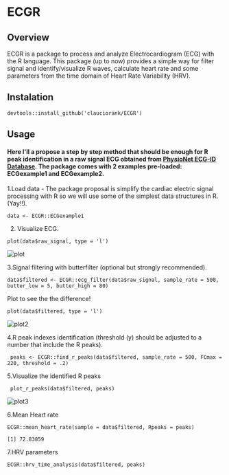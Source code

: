 # ECGR

## Overview

ECGR is a package to process and analyze Electrocardiogram (ECG) with the R language. 
This package (up to now) provides a simple way for filter signal and identify/visualize 
R waves, calculate heart rate and some parameters from the time domain of Heart Rate Variability (HRV).

## Instalation 

```devtools::install_github('clauciorank/ECGR')```

## Usage

#### Here I'll a propose a step by step method that should be enough for R peak identification in a raw signal ECG obtained from [PhysioNet ECG-ID Database](https://physionet.org/content/ecgiddb/1.0.0/). The package comes with 2 examples pre-loaded: **ECGexample1** and **ECGexample2**.  





1.Load data - The package proposal is simplify the cardiac electric signal processing with R
so we will use some of the simplest data structures in R. (Yay!!).

``` data <- ECGR::ECGexample1 ```

2. Visualize ECG.

```plot(data$raw_signal, type = 'l')```


![plot](https://github.com/clauciorank/ECGR/blob/main/misc/image_raw.jpg?raw=true)


3.Signal filtering with butterfilter (optional but strongly recommended).


```data$filtered <- ECGR::ecg_filter(data$raw_signal, sample_rate = 500, butter_low = 5, butter_high = 80)```


Plot to see the the difference!


```plot(data$filtered, type = 'l')```


![plot2](https://github.com/clauciorank/ECGR/blob/main/misc/image_filtered.jpg?raw=true)


4.R peak indexes identification (threshold (y) should be adjusted to a number that include the R peaks).


``` peaks <- ECGR::find_r_peaks(data$filtered, sample_rate = 500, FCmax = 220, threshold = .2)```


5.Visualize the identified R peaks


``` plot_r_peaks(data$filtered, peaks)```


![plot3](https://github.com/clauciorank/ECGR/blob/main/misc/Rpeaks.jpg?raw=true)


6.Mean Heart rate


```ECGR::mean_heart_rate(sample = data$filtered, Rpeaks = peaks)```


```[1] 72.83859```


7.HRV parameters


```ECGR::hrv_time_analysis(data$filtered, peaks)```



